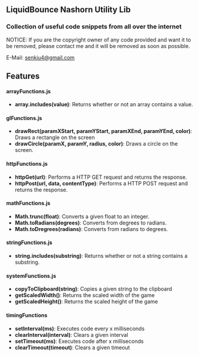 ## LiquidBounce Nashorn Utility Lib
### Collection of useful code snippets from all over the internet

NOTICE: If you are the copyright owner of any code provided and want it to be removed, please contact me and it will be removed as soon as possible. 

E-Mail: senkju4@gmail.com

## Features
#### arrayFunctions.js
* **array.includes(value)**: Returns whether or not an array contains a value.

#### glFunctions.js
* **drawRect(paramXStart, paramYStart, paramXEnd, paramYEnd, color)**: Draws a rectangle on the screen
* **drawCircle(paramX, paramY, radius, color)**: Draws a circle on the screen.

#### httpFunctions.js
* **httpGet(url)**: Performs a HTTP GET request and returns the response.
* **httpPost(url, data, contentType)**: Performs a HTTP POST request and returns the response.

#### mathFunctions.js
* **Math.trunc(float)**: Converts a given float to an integer.
* **Math.toRadians(degrees)**: Converts from degrees to radians.
* **Math.toDregrees(radians)**: Converts from radians to degrees.

#### stringFunctions.js
* **string.includes(substring)**: Returns whether or not a string contains a substring.

#### systemFunctions.js
* **copyToClipboard(string)**: Copies a given string to the clipboard
* **getScaledWidth()**: Returns the scaled width of the game
* **getScaledHeight()**: Returns the scaled height of the game

#### timingFunctions
* **setInterval(ms)**: Executes code every x milliseconds
* **clearInterval(interval)**: Clears a given interval
* **setTimeout(ms)**: Executes code after x milliseconds
* **clearTimeout(timeout)**: Clears a given timeout
